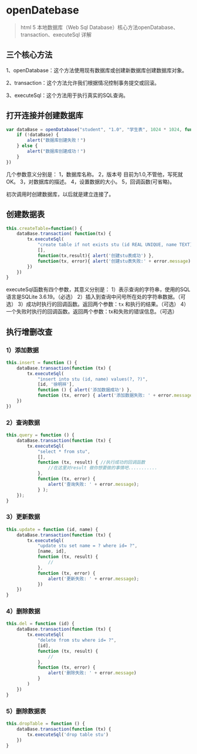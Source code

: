 # openDatebase

> html 5 本地数据库（Web Sql Database）核心方法openDatabase、transaction、executeSql 详解

## 三个核心方法

1、openDatabase：这个方法使用现有数据库或创建新数据库创建数据库对象。

2、transaction：这个方法允许我们根据情况控制事务提交或回滚。

3、executeSql：这个方法用于执行真实的SQL查询。

## 打开连接并创建数据库

```js
var dataBase = openDatabase("student", "1.0", "学生表", 1024 * 1024, function () {
	if (!dataBase) {
		alert("数据库创建失败！")
	} else {
		alert("数据库创建成功！")
	}
})
```

几个参数意义分别是：
1，数据库名称。
2，版本号 目前为1.0,不管他，写死就OK。
3，对数据库的描述。
4，设置数据的大小。
5，回调函数(可省略)。

初次调用时创建数据库，以后就是建立连接了。

## 创建数据表

```js
this.createTable=function() {
	dataBase.transaction( function(tx) { 
		tx.executeSql(
			"create table if not exists stu (id REAL UNIQUE, name TEXT)", 
			[], 
			function(tx,result){ alert('创建stu表成功') }, 
			function(tx, error){ alert('创建stu表失败:' + error.message) 
		})
	})
}
```

executeSql函数有四个参数，其意义分别是：
1）表示查询的字符串，使用的SQL语言是SQLite 3.6.19。（必选）
2）插入到查询中问号所在处的字符串数据。（可选）
3）成功时执行的回调函数。返回两个参数：`tx` 和执行的结果。（可选）
4）一个失败时执行的回调函数。返回两个参数：tx和失败的错误信息。（可选）


## 执行增删改查

### 1）添加数据

```js
this.insert = function () {
	dataBase.transaction(function (tx) {
		tx.executeSql(
			"insert into stu (id, name) values(?, ?)",
			[id, '徐明祥'],
			function () { alert('添加数据成功') },
			function (tx, error) { alert('添加数据失败: ' + error.message); 
	})
})
```


### 2）查询数据

```js
this.query = function () {
	dataBase.transaction(function (tx) {
		tx.executeSql(
			"select * from stu", 
			[],
			function (tx, result) { //执行成功的回调函数
				//在这里对result 做你想要做的事情吧...........
			},
			function (tx, error) {
				alert('查询失败: ' + error.message);
			} );
	});
}
```

### 3）更新数据

```js
this.update = function (id, name) {
	dataBase.transaction(function (tx) {
		tx.executeSql(
			"update stu set name = ? where id= ?",
			[name, id],
			function (tx, result) {
				//
			},
			function (tx, error) {
				alert('更新失败: ' + error.message);
			})
	})
}
```

### 4）删除数据

```js
this.del = function (id) {
	dataBase.transaction(function (tx) {
		tx.executeSql(
			"delete from stu where id= ?",
			[id],
			function (tx, result) {
				//
			},
			function (tx, error) {
				alert('删除失败: ' + error.message)
			}
		)
	})
}
```

### 5）删除数据表

```js
this.dropTable = function () {
	dataBase.transaction(function (tx) {
		tx.executeSql('drop table stu')
	})
}
```